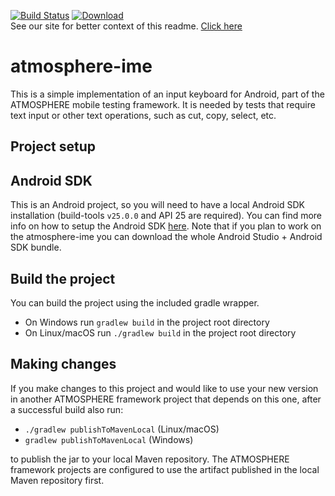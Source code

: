 [![Build Status](https://travis-ci.org/MusalaSoft/atmosphere-ime.svg?branch=master)](https://travis-ci.org/MusalaSoft/atmosphere-ime) [ ![Download](https://api.bintray.com/packages/musala/atmosphere/atmosphere-ime/images/download.svg) ](https://bintray.com/musala/atmosphere/atmosphere-ime/_latestVersion)  
See our site for better context of this readme. [Click here](http://atmosphereframework.com/)

# atmosphere-ime
This is a simple implementation of an input keyboard for Android, part of the ATMOSPHERE mobile testing framework. It is needed by tests that require text input or other text operations, such as cut, copy, select, etc.

## Project setup

## Android SDK
This is an Android project, so you will need to have a local Android SDK installation (build-tools `v25.0.0` and API 25 are required). You can find more info on how to setup the Android SDK [here][1]. Note that if you plan to work on the atmosphere-ime you can download the whole Android Studio + Android SDK bundle.

## Build the project
You can build the project using the included gradle wrapper.

* On Windows run `gradlew build` in the project root directory
* On Linux/macOS run `./gradlew build` in the project root directory

## Making changes
If you make changes to this project and would like to use your new version in another ATMOSPHERE framework project that depends on this one, after a successful build also run:
* `./gradlew publishToMavenLocal` (Linux/macOS)
* `gradlew publishToMavenLocal` (Windows)

to publish the jar to your local Maven repository. The ATMOSPHERE framework projects are configured to use the artifact published in the local Maven repository first.

[1]: https://github.com/MusalaSoft/atmosphere-docs/blob/master/setup/android_sdk.md
